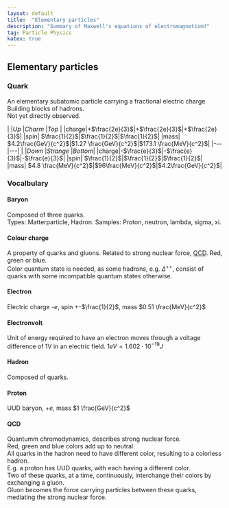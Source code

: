 ```yaml
---
layout: default
title:  "Elementary particles"
description: "Summary of Maxwell's equations of electromagnetism?"
tag: Particle Physics
katex: true
---
```


## Elementary particles

### Quark
An elementary subatomic particle carrying a fractional electric charge  
Building blocks of hadrons.  
Not yet directly observed.

| |*Up*	|*Charm*	|*Top*	|
|charge|+$\frac{2e}{3}$|+$\frac{2e}{3}$|+$\frac{2e}{3}$|
|spin| $\frac{1}{2}$|$\frac{1}{2}$|$\frac{1}{2}$|
|mass| $4.2\frac{GeV}{c^2}$|$1.27 \frac{GeV}{c^2}$|$173.1 \frac{MeV}{c^2}$|
|---|---|
| |*Down*	|*Strange*	|*Bottom*|
|charge|-$\frac{e}{3}$|-$\frac{e}{3}$|-$\frac{e}{3}$|
|spin| $\frac{1}{2}$|$\frac{1}{2}$|$\frac{1}{2}$|
|mass| $4.8 \frac{MeV}{c^2}$|$96\frac{MeV}{c^2}$|$4.2\frac{GeV}{c^2}$|


### Vocalbulary

#### Baryon
Composed of three quarks.  
Types: Matterparticle, Hadron.
Samples: Proton, neutron, lambda, sigma, xi.

#### Colour charge
A property of quarks and gluons.
Related to strong nuclear force, [QCD](#qcd "Quantum chromodynamics.").
Red, green or blue.  
Color quantum state is needed, as some hadrons, e.g. $\Delta^{++}$, consist of quarks with some incompatible quantum states otherwise.

#### Electron
Electric charge -$e$, spin +-$\frac{1}{2}$, mass $0.51 \frac{MeV}{c^2}$  

#### Electronvolt
Unit of energy required to have an electron moves through a voltage difference of 1V in an electric field. $1eV=1.602\cdot 10^{-19}J$

#### Hadron
Composed of quarks.

#### Proton
UUD baryon, +$e$, mass $1 \frac{GeV}{c^2}$ 

#### QCD
Quantumm chromodynamics, describes strong nuclear force.  
Red, green and blue colors add up to neutral.  
All quarks in the hadron need to have different color, resulting to a colorless hadron.  
E.g. a proton has UUD quarks, with each having a different color.  
Two of these quarks, at a time, continuously, interchange their colors by exchanging a gluon.  
Gluon becomes the force carrying particles between these quarks, mediating the strong nuclear force.


